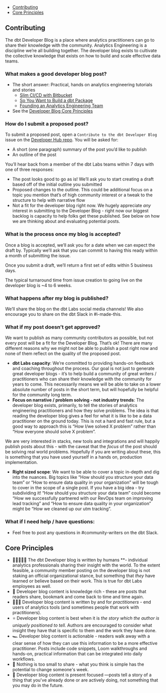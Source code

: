 
* [Contributing](#contributing)
* [Core Principles](#core-principles)

## Contributing

The dbt Developer Blog is a place where analytics practitioners can go to share their knowledge with the community. Analytics Engineering is a discipline we’re all  building together. The developer blog exists to cultivate the collective knowledge that exists on how to build and scale effective data teams.

### What makes a good developer blog post?

- The short answer: Practical, hands on analytics engineering tutorials and stories
    - [Slim CI/CD with Bitbucket](https://docs.getdbt.com/blog/slim-ci-cd-with-bitbucket-pipelines)
    - [So You Want to Build a dbt Package](https://docs.getdbt.com/blog/so-you-want-to-build-a-package)
    - [Founding an Analytics Engineering Team](https://docs.getdbt.com/blog/founding-an-analytics-engineering-team-smartsheet)
- See the [Developer Blog Core Principles](#core-principles)

### How do I submit a proposed post?

To submit a proposed post, open a `Contribute to the dbt Developer Blog` issue on the [Developer Hub repo](https://github.com/dbt-labs/docs.getdbt.com/issues/new/choose). You will be asked for:

- A short (one paragraph) summary of the post you’d like to publish
- An outline of the post

You’ll hear back from a member of the dbt Labs teams within 7 days with one of three responses:

- The post looks good to go as is! We’ll ask you to start creating a draft based off of the initial outline you submitted
- Proposed changes to the outline. This could be additional focus on a topic you mention that’s of high community interest or a tweak to the structure to help with narrative flow
- Not a fit for the developer blog right now. We hugely appreciate *any* interest in submitting to the Developer Blog - right now our biggest backlog is capacity to help folks get these published. See below on how we are thinking about and evaluating potential posts.

### What is the process once my blog is accepted?

Once a blog is accepted, we’ll ask you for a date when we can expect the draft by. Typically we’ll ask that you can commit to having this ready within a month of submitting the issue.

Once you submit a draft, we’ll return a first set of edits within 5 business days.

The typical turnaround time from issue creation to going live on the developer blog is ~4 to 6 weeks.

### What happens after my blog is published?

We’ll share the blog on the dbt Labs social media channels! We also encourage you to share on the dbt Slack in #i-made-this.

### What if my post doesn’t get approved?

We want to publish as many community contributors as possible, but not every post will be a fit for the Developer Blog. That’s ok! There are many different reasons why we might not be able to publish a post right now and none of them reflect on the quality of the proposed post.

- **dbt Labs capacity**: We’re committed to providing hands-on feedback and coaching throughout the process. Our goal is not just to generate great developer blogs - it’s to help build a community of great writers / practitioners who can share their knowledge with the community for years to come. This necessarily means we will be able to take on a lower absolute number of posts in the short term, but will hopefully be helpful for the community long term.
- **Focus on narrative / problem solving - not industry trends**: The developer blog exists, primarily, to tell the stories of analytics engineering practitioners and how they solve problems. The idea is that reading the developer blog gives a feel for what it is like to be a data practitioner on the ground today. This is not a hard and fast rule, but a good way to approach this is “How I/we solved X problem” rather than “How everyone should solve X problem”.

We are very interested in stacks, new tools and integrations and will happily publish posts about this - with the caveat that the *focus* of the post should be solving real world problems. Hopefully if you are writing about these, this is something that you have used yourself in a hands on, production implementation.

- **Right sized scope**: We want to be able to cover a topic in-depth and dig into the nuances. Big topics like “How should you structure your data team” or “How to ensure data quality in your organization” will be tough to cover in the scope of a single post. If you have a big idea - try subdividing it! “How should you structure your data team” could become “How we successfully partnered with our RevOps team on improving lead tracking” and “How to ensure data quality in your organization” might be “How we cleaned up our utm tracking”.

### What if I need help / have questions:

- Feel free to post any questions in #community-writers on the dbt Slack.

## Core Principles

- 🧑🏻‍🤝‍🧑🏾 The dbt Developer blog is written by humans  **- individual analytics professionals sharing their insight with the world. To the extent feasible, a community member posting on the developer blog is not staking an official organizational stance, but something that *they* have learned or believe based on their work. This is true for dbt Labs employees as well.
- 💍 Developer blog content is knowledge rich - these are posts that readers share, bookmark and come back to time and time again.
- ⛹🏼‍♂️ Developer blog content is written by and for *practitioners* - end users of analytics tools (and sometimes people that work with practitioners).
- ⭐ Developer blog content is best when it is *the story which the author is uniquely positioned to tell.* Authors are encouraged to consider what insight they have that is specific to them and the work they have done.
- 🏎️  Developer blog content is actionable - readers walk away with a clear sense of how they can use this information to be a more effective practitioner. Posts include code snippets, Loom walkthroughs and hands-on, practical information that can be integrated into daily workflows.
- 🤏 Nothing is too small to share - what you think is simple has the potential to change someone's week.
- 🔮 Developer blog content is present focused —posts tell a story of a thing that you've already done or are actively doing, not something that you may do in the future.
